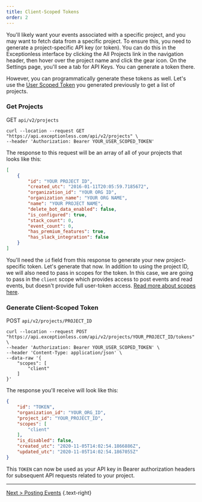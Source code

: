 ```yaml
---
title: Client-Scoped Tokens
order: 2
---
```


You'll likely want your events associated with a specific project, and you may want to fetch data from a specific project. To ensure this, you need to generate a project-specific API key (or token). You can do this in the Exceptionless interface by clicking the All Projects link in the navigation header, then hover over the project name and click the gear icon. On the Settings page, you'll see a tab for API Keys. You can generate a token there.

However, you can programmatically generate these tokens as well. Let's use the [User Scoped Token](api-getting-started.md) you generated previously to get a list of projects.

### Get Projects

GET `api/v2/projects`

```shell
curl --location --request GET "https://api.exceptionless.com/api/v2/projects" \
--header 'Authorization: Bearer YOUR_USER_SCOPED_TOKEN'
```

The response to this request will be an array of all of your projects that looks like this:

```json
[
    {
        "id": "YOUR PROJECT ID",
        "created_utc": "2016-01-11T20:05:59.7185672",
        "organization_id": "YOUR ORG ID",
        "organization_name": "YOUR ORG NAME",
        "name": "YOUR PROJECT NAME",
        "delete_bot_data_enabled": false,
        "is_configured": true,
        "stack_count": 0,
        "event_count": 0,
        "has_premium_features": true,
        "has_slack_integration": false
    }
]
```

You'll need the `id` field from this response to generate your new project-specific token. Let's generate that now. In addition to using the project ID, we will also need to pass in scopes for the token. In this case, we are going to pass in the `client` scope which provides access to post events and read events, but doesn't provide full user-token access. [Read more about scopes here](./api-getting-started.md).

### Generate Client-Scoped Token

POST `api/v2/projects/PROJECT_ID`

```shell
curl --location --request POST "https://api.exceptionless.com/api/v2/projects/YOUR_PROJECT_ID/tokens" \
--header 'Authorization: Bearer YOUR_USER_SCOPED_TOKEN' \
--header 'Content-Type: application/json' \
--data-raw '{
    "scopes": [
        "client"
    ]
}'
```

The response you'll receive will look like this:

```json
{
    "id": "TOKEN",
    "organization_id": "YOUR_ORG_ID",
    "project_id": "YOUR_PROJECT_ID",
    "scopes": [
        "client"
    ],
    "is_disabled": false,
    "created_utc": "2020-11-05T14:02:54.1866886Z",
    "updated_utc": "2020-11-05T14:02:54.1867055Z"
}
```

This `TOKEN` can now be used as your API key in Bearer authorization headers for subsequent API requests related to your project.

---

[Next > Posting Events](posting-events.md) {.text-right}

